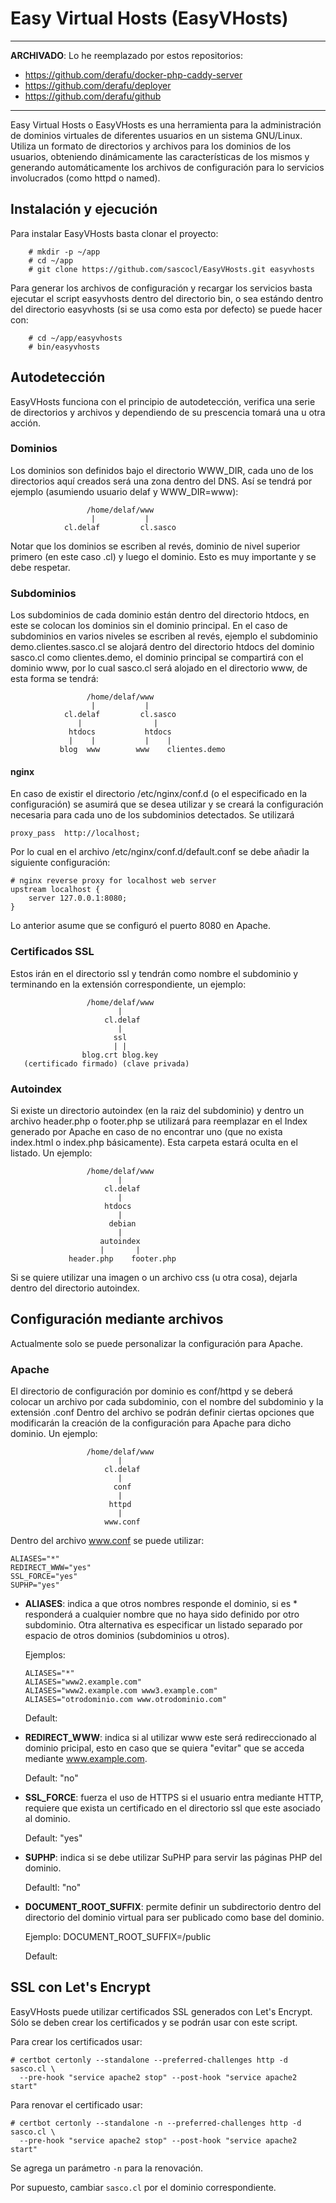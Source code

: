 Easy Virtual Hosts (EasyVHosts)
===============================

---
**ARCHIVADO**: Lo he reemplazado por estos repositorios:

- https://github.com/derafu/docker-php-caddy-server
- https://github.com/derafu/deployer
- https://github.com/derafu/github
---

Easy Virtual Hosts o EasyVHosts es una herramienta para la administración de
dominios virtuales de diferentes usuarios en un sistema GNU/Linux. Utiliza un
formato de directorios y archivos para los dominios de los usuarios, obteniendo
dinámicamente las características de los mismos y generando automáticamente los
archivos de configuración para lo servicios involucrados (como httpd o named).

Instalación y ejecución
-----------------------

Para instalar EasyVHosts basta clonar el proyecto:

        # mkdir -p ~/app
        # cd ~/app
        # git clone https://github.com/sascocl/EasyVHosts.git easyvhosts

Para generar los archivos de configuración y recargar los servicios basta
ejecutar el script easyvhosts dentro del directorio bin, o sea estándo dentro
del directorio easyvhosts (si se usa como esta por defecto) se puede hacer con:

        # cd ~/app/easyvhosts
        # bin/easyvhosts

Autodetección
-------------

EasyVHosts funciona con el principio de autodetección, verifica una serie de
directorios y archivos y dependiendo de su prescencia tomará una u otra acción.

### Dominios

Los dominios son definidos bajo el directorio WWW_DIR, cada uno de los
directorios aquí creados será una zona dentro del DNS. Así se tendrá por ejemplo
(asumiendo usuario delaf y WWW_DIR=www):

                     /home/delaf/www
                      |           |
                cl.delaf         cl.sasco

Notar que los dominios se escriben al revés, dominio de nivel superior primero
(en este caso .cl) y luego el dominio. Esto es muy importante y se debe
respetar.

### Subdominios

Los subdominios de cada dominio están dentro del directorio htdocs, en este se
colocan los dominios sin el dominio principal. En el caso de subdominios en
varios niveles se escriben al revés, ejemplo el subdominio
demo.clientes.sasco.cl se alojará dentro del directorio htdocs del dominio
sasco.cl como clientes.demo, el dominio principal se compartirá con el dominio
www, por lo cual sasco.cl será alojado en el directorio www, de esta forma se
tendrá:

                     /home/delaf/www
                      |           |
                cl.delaf         cl.sasco
                   |                |
                 htdocs           htdocs
                 |    |           |    |
               blog  www        www    clientes.demo

#### nginx

En caso de existir el directorio /etc/nginx/conf.d (o el especificado en la
configuración) se asumirá que se desea utilizar y se creará la configuración
necesaria para cada uno de los subdominios detectados. Se utilizará

	proxy_pass  http://localhost;

Por lo cual en el archivo /etc/nginx/conf.d/default.conf se debe
añadir la siguiente configuración:

	# nginx reverse proxy for localhost web server
	upstream localhost {
		server 127.0.0.1:8080;
	}

Lo anterior asume que se configuró el puerto 8080 en Apache.

### Certificados SSL

Estos irán en el directorio ssl y tendrán como nombre el subdominio y
terminando en la extensión correspondiente, un ejemplo:

                     /home/delaf/www
                            |
                         cl.delaf
                            |
                           ssl
                           | |
                    blog.crt blog.key
       (certificado firmado) (clave privada)

### Autoindex

Si existe un directorio autoindex (en la raiz del subdominio) y dentro un
archivo header.php o footer.php se utilizará para reemplazar en el Index
generado por Apache en caso de no encontrar uno (que no exista index.html o
index.php básicamente). Esta carpeta estará oculta en el listado. Un ejemplo:

                     /home/delaf/www
                            |
                         cl.delaf
                            |
                         htdocs
                            |
                          debian
                            |
                        autoindex
                        |       |
                 header.php    footer.php

Si se quiere utilizar una imagen o un archivo css (u otra cosa), dejarla dentro
del directorio autoindex.

Configuración mediante archivos
-------------------------------

Actualmente solo se puede personalizar la configuración para Apache.

### Apache

El directorio de configuración por dominio es conf/httpd y se deberá colocar un
archivo por cada subdominio, con el nombre del subdominio y la extensión .conf
Dentro del archivo se podrán definir ciertas opciones que modificarán la
creación de la configuración para Apache para dicho dominio. Un ejemplo:

                     /home/delaf/www
                            |
                         cl.delaf
                            |
                           conf
                            |
                          httpd
                            |
                         www.conf

Dentro del archivo www.conf se puede utilizar:

	ALIASES="*"
	REDIRECT_WWW="yes"
	SSL_FORCE="yes"
	SUPHP="yes"

*	**ALIASES**: indica a que otros nombres responde el dominio, si es *
	responderá a cualquier nombre que no haya sido definido por otro
	subdominio. Otra alternativa es especificar un listado separado por
	espacio de otros dominios (subdominios u otros).

	Ejemplos:

		ALIASES="*"
		ALIASES="www2.example.com"
		ALIASES="www2.example.com www3.example.com"
		ALIASES="otrodominio.com www.otrodominio.com"

	Default:

*	**REDIRECT_WWW**: indica si al utilizar www este será redireccionado
	al dominio pricipal, esto en caso que se quiera "evitar" que se acceda
	mediante www.example.com.

	Default: "no"

*	**SSL_FORCE**: fuerza el uso de HTTPS si el usuario entra mediante HTTP,
	requiere que exista un certificado en el directorio ssl que este
	asociado al dominio.

	Default: "yes"

*	**SUPHP**: indica si se debe utilizar SuPHP para servir las páginas PHP
	del dominio.

	Defaultl: "no"

*	**DOCUMENT_ROOT_SUFFIX**: permite definir un subdirectorio dentro del
	directorio del dominio virtual para ser publicado como base del dominio.

	Ejemplo: DOCUMENT_ROOT_SUFFIX=/public

	Default:

SSL con Let's Encrypt
---------------------

EasyVHosts puede utilizar certificados SSL generados con Let's Encrypt. Sólo se
deben crear los certificados y se podrán usar con este script.

Para crear los certificados usar:

	# certbot certonly --standalone --preferred-challenges http -d sasco.cl \
	  --pre-hook "service apache2 stop" --post-hook "service apache2 start"

Para renovar el certificado usar:

	# certbot certonly --standalone -n --preferred-challenges http -d sasco.cl \
	  --pre-hook "service apache2 stop" --post-hook "service apache2 start"

Se agrega un parámetro `-n` para la renovación.

Por supuesto, cambiar `sasco.cl` por el dominio correspondiente.
